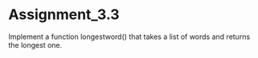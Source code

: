 # Assignment_3.3

Implement a function longestword() that takes a list of words and returns the longest one. 
